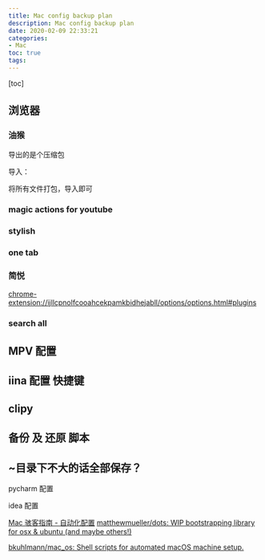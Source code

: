 ```yaml
---
title: Mac config backup plan
description: Mac config backup plan
date: 2020-02-09 22:33:21
categories:
- Mac
toc: true
tags:
---
```


[toc]

<!--more-->

## 浏览器

### 油猴

导出的是个压缩包

导入：

将所有文件打包，导入即可

### magic actions for youtube

### stylish

### one tab

### 简悦

[chrome-extension://ijllcpnolfcooahcekpamkbidhejabll/options/options.html#plugins](chrome-extension://ijllcpnolfcooahcekpamkbidhejabll/options/options.html#plugins)

### search all

## MPV 配置



## iina 配置 快捷键

## clipy

## 备份 及 还原 脚本

## ~目录下不大的话全部保存？

pycharm 配置

idea 配置



[Mac 骇客指南 - 自动化配置](https://n3xtchen.github.io/n3xtchen/osx/2014/10/05/hack-mac-automatic-setting)
[matthewmueller/dots: WIP bootstrapping library for osx & ubuntu (and maybe others!)](https://github.com/matthewmueller/dots)

[bkuhlmann/mac_os: Shell scripts for automated macOS machine setup.](https://github.com/bkuhlmann/mac_os)
